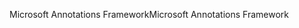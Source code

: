 <span data-ttu-id="3f59a-101">Microsoft Annotations Framework</span><span class="sxs-lookup"><span data-stu-id="3f59a-101">Microsoft Annotations Framework</span></span>